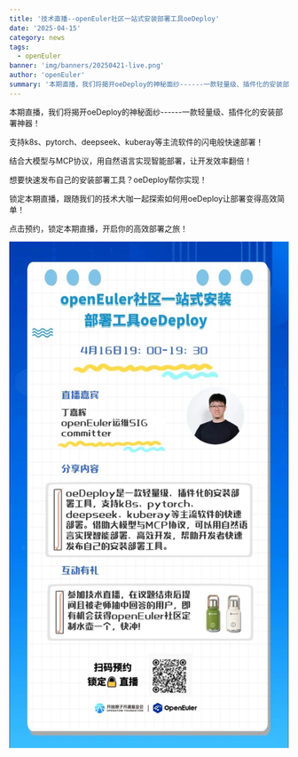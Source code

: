 ```yaml
---
title: '技术直播--openEuler社区一站式安装部署工具oeDeploy'
date: '2025-04-15'
category: news
tags:
  - openEuler
banner: 'img/banners/20250421-live.png'
author: 'openEuler'
summary: '本期直播，我们将揭开oeDeploy的神秘面纱------一款轻量级、插件化的安装部署神器！'
---
```




本期直播，我们将揭开oeDeploy的神秘面纱------一款轻量级、插件化的安装部署神器！


支持k8s、pytorch、deepseek、kuberay等主流软件的闪电般快速部署！


结合大模型与MCP协议，用自然语言实现智能部署，让开发效率翻倍！


想要快速发布自己的安装部署工具？oeDeploy帮你实现！


锁定本期直播，跟随我们的技术大咖一起探索如何用oeDeploy让部署变得高效简单！

点击预约，锁定本期直播，开启你的高效部署之旅！

![IMG\_256](./media/image1.jpeg)
